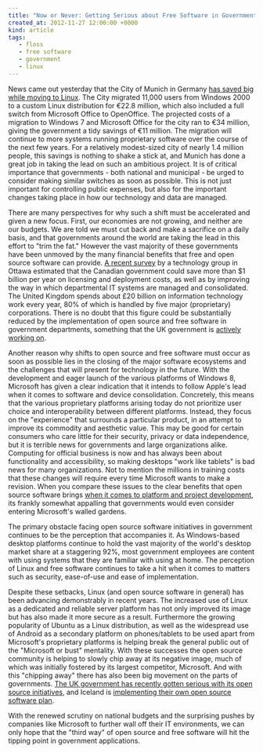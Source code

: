 ```yaml
---
title: "Now or Never: Getting Serious about Free Software in Government"
created_at: 2012-11-27 12:00:00 +0000
kind: article
tags:
   - floss
   - free software
   - government
   - linux
---
```


News came out yesterday that the City of Munich in Germany [has saved big while moving to Linux](http://www.itworld.com/operating-systems/321474/switching-linux-saves-munich-over-11-million?page=0,0). The City migrated 11,000 users from Windows 2000 to a custom Linux distribution for €22.8 million, which also included a full switch from Microsoft Office to OpenOffice. The projected costs of a migration to Windows 7 and Microsoft Office for the city ran to €34 million, giving the government a tidy savings of €11 million. The migration will continue to more systems running proprietary software over the course of the next few years. For a relatively modest-sized city of nearly 1.4 million people, this savings is nothing to shake a stick at, and Munich has done a great job in taking the lead on such an ambitious project. It is of critical importance that governments - both national and municipal - be urged to consider making similar switches as soon as possible. This is not just important for controlling public expenses, but also for the important changes taking place in how our technology and data are managed.

<!-- more -->

There are many perspectives for why such a shift must be accelerated and given a new focus. First, our economies are not growing, and neither are our budgets. We are told we must cut back and make a sacrifice on a daily basis, and that governments around the world are taking the lead in this effort to "trim the fat." However the vast majority of these governments have been unmoved by the many financial benefits that free and open source software can provide. [A recent survey](http://www.itworldcanada.com/news/open-source-in-government-can-save-billions-group/145377) by a technology group in Ottawa estimated that the Canadian government could save more than $1 billion per year on licensing and deployment costs, as well as by improving the way in which departmental IT systems are managed and consolidated. The United Kingdom spends about £20 billion on information technology work every year, 80% of which is handled by five major (proprietary) corporations. There is no doubt that this figure could be substantially reduced by the implementation of open source and free software in government departments, something that the UK government is [actively working on](http://www.techrepublic.com/blog/european-technology/open-source-software-what-is-holding-back-adoption-by-government/130).

Another reason why shifts to open source and free software must occur as soon as possible lies in the closing of the major software ecosystems and the challenges that will present for technology in the future. With the development and eager launch of the various platforms of Windows 8, Microsoft has given a clear indication that it intends to follow Apple's lead when it comes to software and device consolidation. Concretely, this means that the various proprietary platforms arising today do not prioritize user choice and interoperability between different platforms. Instead, they focus on the "experience" that surrounds a particular product, in an attempt to improve its commodity and aesthetic value. This may be good for certain consumers who care little for their security, privacy or data independence, but it is terrible news for governments and large organizations alike. Computing for official business is now and has always been about functionality and accessibility, so making desktops "work like tablets" is bad news for many organizations. Not to mention the millions in training costs that these changes will require every time Microsoft wants to make a revision. When you compare these issues to the clear benefits that open source software brings [when it comes to platform and project development](http://www.techrepublic.com/blog/european-technology/how-open-source-software-can-head-off-it-disasters/705), its frankly somewhat appalling that governments would even consider entering Microsoft's walled gardens.

The primary obstacle facing open source software initiatives in government continues to be the perception that accompanies it. As Windows-based desktop platforms continue to hold the vast majority of the world's desktop market share at a staggering 92%, most government employees are content with using systems that they are familiar with using at home. The perception of Linux and free software continues to take a hit when it comes to matters such as security, ease-of-use and ease of implementation.

Despite these setbacks, Linux (and open source software in general) has been advancing demonstrably in recent years. The increased use of Linux as a dedicated and reliable server platform has not only improved its image but has also made it more secure as a result. Furthermore the growing popularity of Ubuntu as a Linux distribution, as well as the widespread use of Android as a secondary platform on phones/tablets to be used apart from Microsoft's proprietary platforms is helping break the general public out of the "Microsoft or bust" mentality. With these successes the open source community is helping to slowly chip away at its negative image, much of which was initially fostered by its largest competitor, Microsoft. And with this "chipping away" there has also been big movement on the parts of governments. [The UK government has recently gotten serious with its open source initiatives](http://opensource.com/law/12/11/UK-government-finalizes-open-standards-principles), and Iceland is [implementing their own open source software plan](http://www.linuxinsider.com/rsstory/74715.html).

With the renewed scrutiny on national budgets and the surprising pushes by companies like Microsoft to further wall off their IT environments, we can only hope that the "third way" of open source and free software will hit the tipping point in government applications.
